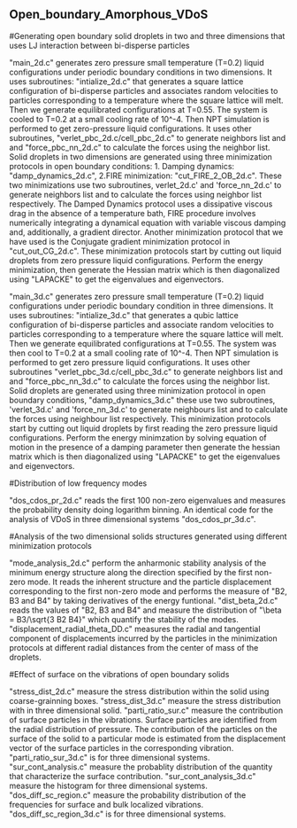 ## Open_boundary_Amorphous_VDoS

#Generating open boundary solid droplets in two and three dimensions that uses LJ interaction between bi-disperse particles 

"main_2d.c" generates zero pressure small temperature (T=0.2) liquid configurations under periodic boundary conditions in two dimensions. It uses subroutines: "intialize_2d.c" that generates a square lattice configuration of bi-disperse particles and associates random velocities to particles corresponding to a temperature where the square lattice will melt. Then we generate equilibrated configurations at T=0.55. The system is cooled to T=0.2 at a small cooling rate of 10^-4. Then NPT simulation is performed to get zero-pressure liquid configurations. It uses other subroutines, "verlet_pbc_2d.c/cell_pbc_2d.c" to generate neighbors list and and "force_pbc_nn_2d.c" to calculate the forces using the neighbor list. 
Solid droplets in two dimensions are generated using three minimization protocols in open boundary conditions: 1. Damping dynamics: "damp_dynamics_2d.c", 2.FIRE minimization: "cut_FIRE_2_OB_2d.c". These two minimizations use two subroutines, verlet_2d.c' and 'force_nn_2d.c' to generate neighbors list and to calculate the forces using neighbor list respectively.  The Damped Dynamics protocol uses a dissipative viscous drag in the absence of a temperature bath, FIRE procedure involves numerically integrating a dynamical equation with variable viscous damping and, additionally, a gradient director. Another minimization protocol that we have used is the Conjugate gradient minimization protocol in "cut_out_CG_2d.c". These minimization protocols start by cutting out liquid droplets from zero pressure liquid configurations. Perform the energy minimization, then generate the Hessian matrix which is then diagonalized using "LAPACKE" to get the eigenvalues and eigenvectors. 

"main_3d.c" generates zero pressure small temperature (T=0.2) liquid configurations under periodic boundary condition in three dimensions. It uses subroutines: "intialize_3d.c" that generates a qubic lattice configuration of bi-disperse particles and associate random velocities to particles corresponding to a temperature where the square lattice will melt. Then we generate equilibrated configurations at T=0.55. The system was then cool to T=0.2 at a small cooling rate of 10^-4. Then NPT simulation is performed to get zero pressure liquid configurations. It uses other subroutines  "verlet_pbc_3d.c/cell_pbc_3d.c" to generate neighbors list and and "force_pbc_nn_3d.c" to calculate the forces using the neighbor list.
Solid droplets are generated using three minimization protocol in open boundary conditions, "damp_dynamics_3d.c" these use two subroutines, 'verlet_3d.c' and 'force_nn_3d.c' to generate neighbours list and to calculate the forces using neighbour list respectively. This minimization protocols start by cutting out liquid droplets by first reading the zero pressure liquid configurations. Perform the energy minimzation by solving equation of motion in the presence of a damping parameter then generate the hessian matrix which is then diagonalized using "LAPACKE" to get the eigenvalues and eigenvectors.

#Distribution of low frequency modes

"dos_cdos_pr_2d.c" reads the first 100 non-zero eigenvalues and measures the probability density doing logarithm binning. An identical  code for the analysis of VDoS in three dimensional systems "dos_cdos_pr_3d.c".

#Analysis of the two dimensional solids structures generated using different minimization protocols 

"mode_analysis_2d.c" perform the anharmonic stability analysis of the minimum energy structure along the direction specified by the first non-zero mode. It reads the inherent structure and the particle displacement corresponding to the first non-zero mode and performs the measure of "B2, B3 and B4" by taking derivatives of the energy funtional.
"dist_beta_2d.c" reads the values of "B2, B3 and B4" and measure the distribution of "\beta = B3/\sqrt{3 B2 B4}" which quantify the stability of the modes.
"displacement_radial_theta_DD.c" measures the radial and tangential component of displacements incurred by the particles in the minimization protocols at different radial distances from the center of mass of the droplets. 

#Effect of surface on the vibrations of open boundary solids

"stress_dist_2d.c" measure the stress distribution within the solid using coarse-grainning boxes. "stress_dist_3d.c" measure the stress distribution with in three dimensional solid.
"parti_ratio_sur.c" measure the contribution of surface particles in the vibrations. Surface particles are identified from the radial distribution of pressure. The contribution of the particles on the surface of the solid to a particular mode is estimated from the displacement vector of the surface particles in the corresponding vibration. "parti_ratio_sur_3d.c" is for three dimensional systems.
"sur_cont_analysis.c" measure the probablity distribution of the quantity that characterize the surface contribution. "sur_cont_analysis_3d.c" measure the histogram for three dimensional systems.
"dos_diff_sc_region.c" measure the probability distribution of the frequencies for surface and bulk localized vibrations. "dos_diff_sc_region_3d.c" is for three dimensional systems.
